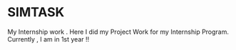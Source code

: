 # SIMTASK
My Internship work .
Here I did my Project Work for my Internship Program.
Currently , I am in 1st year !!
